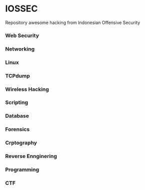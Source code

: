 # IOSSEC
Repository awesome hacking from Indonesian Offensive Security

### Web Security

### Networking

### Linux

### TCPdump

### Wireless Hacking

### Scripting

### Database

### Forensics

### Crptography

### Reverse Ennginering

### Programming

### CTF
